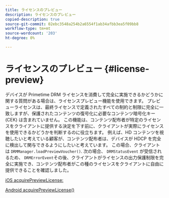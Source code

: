 ```yaml
---
title: ライセンスのプレビュー
description: ライセンスのプレビュー
copied-description: true
source-git-commit: 02ebc3548a254b2a6554f1ab34afbb3ea5f09bb8
workflow-type: tm+mt
source-wordcount: '203'
ht-degree: 0%

---
```


# ライセンスのプレビュー {#license-preview}

デバイスが Primetime DRM ライセンスを消費して完全に実施できるかどうかに関する質問がある場合は、ライセンスプレビュー機能を使用できます。 プレビューライセンスは、最終ライセンスで定義されたすべての制約と制限に完全に一致しますが、保護されたコンテンツの復号化に必要なコンテンツ暗号化キー (CEK) は含まれていません。 この機能は、コンテンツ配布者が特定のライセンスをクライアントに提供する決定を下す前に、クライアントが実際にライセンスを使用できるかどうかを判断するのに役立ちます。 例えば、HD コンテンツを視聴したいと考えている顧客が、コンテンツ配布者は、デバイスが HDCP を完全に検出して関与できるようにしたいと考えています。 この場合、クライアントは `DRMManager.loadPreviewVoucher()`. 次の場合、 `DRMStatusEvent` が受信されるため、 `DRMErrorEvent`その後、クライアントがライセンスの出力保護制限を完全に実施でき、コンテンツ配布者がこの種のライセンスをクライアントに自由に提供できることを確認しました。

[iOS acquirePreviewLicense:](https://help.adobe.com/en_US/primetime/api/drm-apis/client/ios/interface_d_r_m_manager.html#a3baac603bdd8826624dbe97f9faaba10)

[Android acquirePreviewLicense()](https://help.adobe.com/en_US/primetime/api/drm-apis/client/android/com/adobe/ave/drm/DRMManager.html#acquirePreviewLicense(com.adobe.ave.drm.DRMMetadata,%20com.adobe.ave.drm.DRMOperationErrorCallback,%20com.adobe.ave.drm.DRMLicenseAcquiredCallback))
